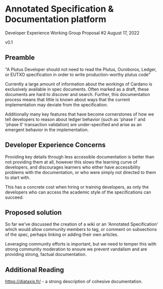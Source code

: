 # Annotated Specification & Documentation platform
Developer Experience Working Group Proposal #2
August 17, 2022

v0.1

## Preamble

"A Plutus Developer should not need to read the Plutus, Ouroboros, Ledger, or EUTXO specification in order to write production-worthy plutus code"

Currently a large amount of information about the workings of Cardano is exclusively available in spec documents. Often marked as a draft, these documents are hard to discover and search. Further, this documentation process means that little is known about ways that the current implementation may deviate from the specification.

Additionally many key features that have become cornerstones of how we tell developers to reason about ledger behavior (such as 'phase I' and 'phase II' transaction validation) are under-specified and arise as an emergent behavior in the implementation.

## Developer Experience Concerns
Providing key details through less accessible documentation is better than not providing them at all, however this slows the learning curve of developers, and discourages learners who either have accessibility problems with the documentation, or who were simply not directed to them to start with.

This has a concrete cost when hiring or training developers, as only the developers who can access the academic style of the specifications can succeed.

## Proposed solution
So far we've discussed the creation of a wiki or an 'Annotated Specification' which would allow community members to tag, or comment on subsections of the spec, perhaps linking or adding their own articles.

Leveraging community efforts is important, but we need to temper this with strong community moderation to ensure we prevent vandalism and are providing strong, factual documentation.


## Additional Reading
https://diataxis.fr/  - a strong description of cohesive documentation.

